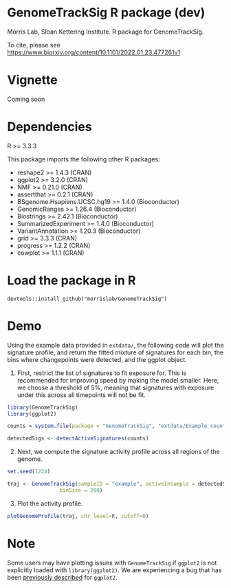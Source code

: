 # GenomeTrackSig R package (dev)
Morris Lab, Sloan Kettering Institute. R package for GenomeTrackSig. 

To cite, please see https://www.biorxiv.org/content/10.1101/2022.01.23.477261v1

# Vignette 
Coming soon

# Dependencies 
R >= 3.3.3

This package imports the following other R packages:

+ reshape2 >= 1.4.3 (CRAN)
+ ggplot2 >= 3.2.0 (CRAN)
+ NMF >= 0.21.0 (CRAN)
+ assertthat >= 0.2.1 (CRAN)
+ BSgenome.Hsapiens.UCSC.hg19 >= 1.4.0 (Bioconductor)
+ GenomicRanges >= 1.26.4 (Bioconductor)
+ Biostrings >= 2.42.1 (Bioconductor)
+ SummarizedExperiment >= 1.4.0 (Bioconductor)
+ VariantAnnotation >= 1.20.3 (Bioconductor)
+ grid >= 3.3.3 (CRAN)
+ progress >= 1.2.2 (CRAN)
+ cowplot >= 1.1.1 (CRAN)

# Load the package in R
`devtools::install_github("morrislab/GenomeTrackSig")`

# Demo
Using the example data provided in `extdata/`, the following code will plot the signature profile, and return the fitted mixture of signatures for each bin, the bins where changepoints were detected, and the ggplot object.

1. First, restrict the list of signatures to fit exposure for. This is recommended for improving speed by making the model smaller. Here, we choose a threshold of 5%, meaning that signatures with exposure under this across all timepoints will not be fit. 

```r
library(GenomeTrackSig)
library(ggplot2)

counts = system.file(package = "GenomeTrackSig", "extdata/Example_counts.csv")

detectedSigs <- detectActiveSignatures(counts)
```
2. Next, we compute the signature activity profile across all regions of the genome. 
```r
set.seed(1224)

traj <- GenomeTrackSig(sampleID = "example", activeInSample = detectedSigs,
                 binSize = 200)
```

3. Plot the activity profile. 

```r
plotGenomeProfile(traj, chr_level=F, cutoff=0)
```


# Note

Some users may have plotting issues with `GenomeTrackSig` if `ggplot2` is not explicitly loaded with `library(ggplot2)`. We are experiencing a bug that has been [previously described](https://github.com/tidyverse/ggplot2/issues/663) for `ggplot2`.
